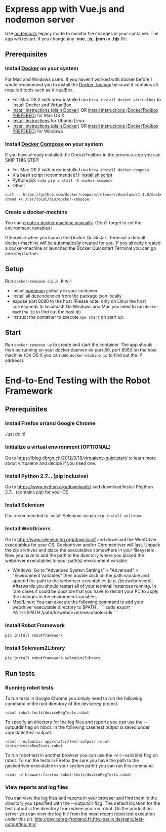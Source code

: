 # Express app with Vue.js and nodemon server

Use [nodemon's](https://github.com/remy/nodemon) legacy mode to monitor file changes in your container. The app will restart, if you change any **.vue**, **.js**, **.json** or **.hjs** file.

## Prerequisites

### Install [Docker](https://www.docker.com/) on your system

For Mac and Windows users: If you haven't worked with docker before I would recommend you to install the [Docker Toolbox](https://www.docker.com/products/docker-toolbox) because it contains all required tools such as VirtualBox.

* For Mac OS X with brew installed run ``` brew install docker virtualbox ``` to install Docker and VirtualBox 
* [Install instructions (plain Docker)](https://docs.docker.com/installation/mac/) OR [install instructions (DockerToolbox PREFERED)](https://docs.docker.com/toolbox/toolbox_install_mac/) for Mac OS X
* [Install instructions](https://docs.docker.com/installation/ubuntulinux/) for Ubuntu Linux
* [Install instructions (plain Docker)](https://docs.docker.com/engine/installation/windows/) OR [install instructions (DockerToolbox PREFERED)](https://docs.docker.com/toolbox/toolbox_install_windows/) for Windows

### Install [Docker Compose](http://docs.docker.com/compose/) on your system

If you have already installed the DockerToolbox in the previous step you can SKIP THIS STEP!

* For Mac OS X with brew installed run ``` brew install docker-compose ```
* Via bash script (recommended?): [install.sh script](https://gist.github.com/wdullaer/f1af16bd7e970389bad3)
* Python/pip: `sudo pip install -U docker-compose`
* Other: 
```bash
curl -L https://github.com/docker/compose/releases/download/1.1.0/docker-compose-`uname -s`-`uname -m` > /usr/local/bin/docker-compose; 
chmod +x /usr/local/bin/docker-compose
```

### Create a docker-machine

You can [create a docker machine manually](https://docs.docker.com/machine/get-started/#/create-a-machine). (Don't forget to set the environment variables)

Otherwise when you launch the Docker Quickstart Terminal a default docker-machine will be automatically created for you. If you already created a docker-machine or launched the Docker Quickstart Terminal you can go one step further.


## Setup

Run `docker-compose build`. It will

* install [nodemon](https://github.com/remy/nodemon) globally in your container
* install all dependencies from the package.json locally
* expose port 8080 to the host (Please note: only on Linux the host corresponds to localhost! On Windows and Mac you need to run ``` docker-machine ip ``` to find out the host ip)
* instruct the container to execute `npm start` on start up.

## Start

Run `docker-compose up` to create and start the container. The app should then be running on your docker daemon on port 80, port 8080 on the host machine (On OS X you can use `docker-machine ip` to find out the IP address).

# End-to-End Testing with the Robot Framework

## Prerequisites

### Install Firefox or/and Google Chrome
Just do it!

### Initialize a virtual environment (OPTIONAL)
Go to https://blog.dbrgn.ch/2012/9/18/virtualenv-quickstart/ to learn more about virtualenv and decide if you need one.

### Install Python 2.7... (pip inclusive)
Go to https://www.python.org/downloads/ and download/install Phython 2.7... (contains pip) for your OS.

### Install Selenium 
It is recommended to install Selenium via pip
``` pip install selenium ``` 

### Install WebDrivers
Go to http://www.seleniumhq.org/download/ and download the WebDriver executables for your OS. Geckodriver and/or Chromedriver will last. Unpack the zip archives and place the executables somewhere in your filesystem. Now you have to add the path to the directory where you placed the webdriver executables to your path(s) environment variable.  

* Windows: Go to "Advanced System Settings" > "Advanced" > "Environment Variables" then double click on the path variable and append the path to the webdriver executables (e.g. /bin/webdrivers). Afterwards you should restart all of your terminal instances running. In rare cases it could be possible that you have to restart your PC to apply the changes in the environment variables.
* Mac/Linux: You can execute the following command to add your webdriver executable directory to $PATH..
  ``` sudo export PATH=$PATH:/path/to/webdriver/executables/dir ```

### Install Robot Framework
``` pip install robotframework ``` 

### Install Selenium2Library
``` pip install robotframework-selenium2library ``` 

## Run tests

### Running robot tests 
To run tests in Google Chrome you simply need to run the following command in the root directory of the devicereg project.

``` robot robot-tests/deviceRegTests.robot ```

To specify an directory for the log files and reports you can use the --outputdir flag on robot. In the following case test output is saved under app/static/test-output/.

``` robot --outputdir app/static/test-output/ robot-tests/deviceRegTests.robot ```

To run robot test in another browser you can use the -v (--variable) flag on robot. To run the tests in Firefox (be sure you have the path to the geckodriver executable in your system path!) you can run this command:

``` robot -v browser:firefox robot-tests/deviceRegTests.robot ```

### View reports and log files
You can view the log files and reports in your browser and find them in the directory you specified with the 
--outputdir flag. The default location for the test output is the directory from where you run robot.
On the production server you can view the log file from the most recent robot test execution under this uri: http://devicereg-frontend.f4.htw-berlin.de/static/test-output/log.html
